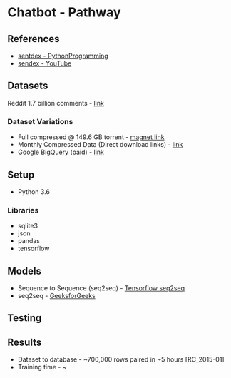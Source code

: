# Chatbot - Pathway 

## References 
- [sentdex - PythonProgramming](https://pythonprogramming.net/chatbot-deep-learning-python-tensorflow/)
- [sendex - YouTube](https://www.youtube.com/playlist?list=PLQVvvaa0QuDdc2k5dwtDTyT9aCja0on8j/)

## Datasets
Reddit 1.7 billion comments - [link](https://www.reddit.com/r/datasets/comments/3bxlg7/i_have_every_publicly_available_reddit_comment/)

### Dataset Variations
- Full compressed @ 149.6 GB torrent - [magnet link](https://pastebin.com/uEXDYVYh)
- Monthly Compressed Data (Direct download links) - [link](http://files.pushshift.io/reddit/comments/)
- Google BigQuery (paid) - [link](https://www.reddit.com/r/bigquery/comments/3cej2b/17_billion_reddit_comments_loaded_on_bigquery/)

## Setup
- Python 3.6

### Libraries
- sqlite3
- json
- pandas
- tensorflow

## Models
- Sequence to Sequence (seq2seq) - [Tensorflow seq2seq](https://github.com/tensorflow/nmt)
- seq2seq - [GeeksforGeeks](https://www.geeksforgeeks.org/seq2seq-model-in-machine-learning/)

## Testing

## Results
- Dataset to database - ~700,000 rows paired in ~5 hours [RC_2015-01]
- Training time - ~

